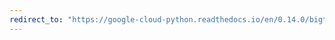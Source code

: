 ```yaml
---
redirect_to: "https://google-cloud-python.readthedocs.io/en/0.14.0/bigtable-table-api.html"
---
```

